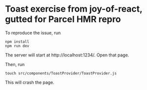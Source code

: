 # Toast exercise from joy-of-react, gutted for Parcel HMR repro

To reproduce the issue, run

```
npm install
npm run dev
```

The server will start at http://localhost:1234/.
Open that page.

Then, run

```
touch src/components/ToastProvider/ToastProvider.js
```

This will crash the page.